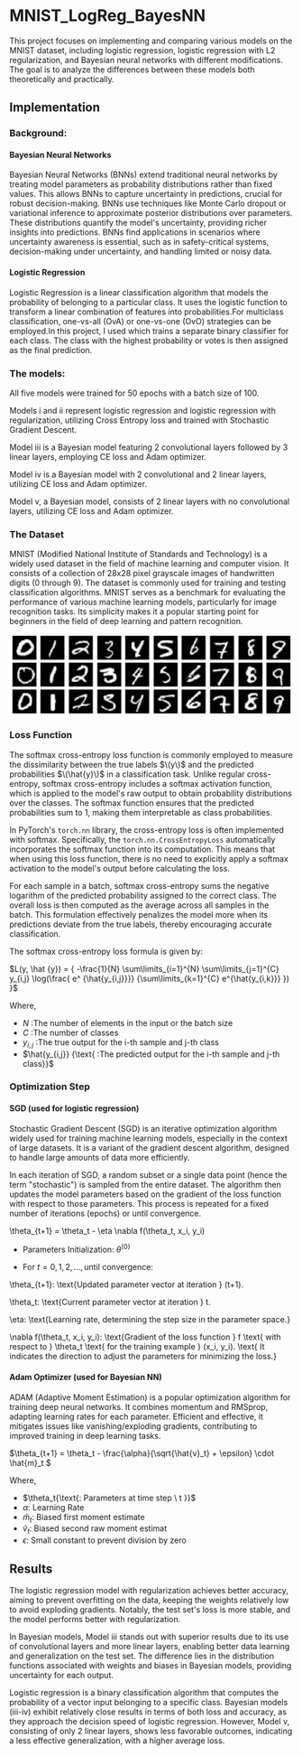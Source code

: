 
# MNIST_LogReg_BayesNN

This project focuses on implementing and comparing various models on the MNIST dataset, including logistic regression, logistic regression with L2 regularization, and Bayesian neural networks with different modifications. The goal is to analyze the differences between these models both theoretically and practically.

## Implementation

### Background: 

#### Bayesian Neural Networks

Bayesian Neural Networks (BNNs) extend traditional neural networks by treating model parameters as probability distributions rather than fixed values. This allows BNNs to capture uncertainty in predictions, crucial for robust decision-making. BNNs use techniques like Monte Carlo dropout or variational inference to approximate posterior distributions over parameters. These distributions quantify the model's uncertainty, providing richer insights into predictions. BNNs find applications in scenarios where uncertainty awareness is essential, such as in safety-critical systems, decision-making under uncertainty, and handling limited or noisy data.

#### Logistic Regression
Logistic Regression is a linear classification algorithm that models the probability of belonging to a particular class. It uses the logistic function to transform a linear combination of features into probabilities.For multiclass classification, one-vs-all (OvA) or one-vs-one (OvO) strategies can be employed.In this project, I used which trains a separate binary classifier for each class. The class with the highest probability or votes is then assigned as the final prediction.

### The models:

All five models were trained for 50 epochs with a batch size of 100.

Models i and ii represent logistic regression and logistic regression with regularization, utilizing Cross Entropy loss and trained with Stochastic Gradient Descent.

Model iii is a Bayesian model featuring 2 convolutional layers followed by 3 linear layers, employing CE loss and Adam optimizer.

Model iv is a Bayesian model with 2 convolutional and 2 linear layers, utilizing CE loss and Adam optimizer.

Model v, a Bayesian model, consists of 2 linear layers with no convolutional layers, utilizing CE loss and Adam optimizer.


### The Dataset
MNIST (Modified National Institute of Standards and Technology) is a widely used dataset in the field of machine learning and computer vision. It consists of a collection of 28x28 pixel grayscale images of handwritten digits (0 through 9). The dataset is commonly used for training and testing classification algorithms. MNIST serves as a benchmark for evaluating the performance of various machine learning models, particularly for image recognition tasks. Its simplicity makes it a popular starting point for beginners in the field of deep learning and pattern recognition.

![](images/mnist_data.png)


### Loss Function

The softmax cross-entropy loss function is commonly employed to measure the dissimilarity between the true labels $\(y\)$ and the predicted probabilities $\(\hat{y}\)$ in a classification task. Unlike regular cross-entropy, softmax cross-entropy includes a softmax activation function, which is applied to the model's raw output to obtain probability distributions over the classes. The softmax function ensures that the predicted probabilities sum to 1, making them interpretable as class probabilities.

In PyTorch's `torch.nn` library, the cross-entropy loss is often implemented with softmax. Specifically, the `torch.nn.CrossEntropyLoss` automatically incorporates the softmax function into its computation. This means that when using this loss function, there is no need to explicitly apply a softmax activation to the model's output before calculating the loss.

For each sample in a batch, softmax cross-entropy sums the negative logarithm of the predicted probability assigned to the correct class. The overall loss is then computed as the average across all samples in the batch. This formulation effectively penalizes the model more when its predictions deviate from the true labels, thereby encouraging accurate classification.

The softmax cross-entropy loss formula is given by:

$L(y, \hat {y}) = { -\frac{1}{N} \sum\limits_{i=1}^{N} \sum\limits_{j=1}^{C} y_{i,j} \log(\frac{ e^ {\hat{y_{i,j}}}} {\sum\limits_{k=1}^{C} e^{\hat{y_{i,k}}} }) }$

Where,

- $N {\text{ :The number of elements in the input or the batch size}}$
- $C {\text{ :The number of classes}}$
- $y_{i,j} {\text{ :The true output for the i-th sample and j-th class}}$
- $\hat{y_{i,j}} {\text{ :The predicted output for the i-th sample and j-th class}}$

### Optimization Step

#### SGD (used for logistic regression)
Stochastic Gradient Descent (SGD) is an iterative optimization algorithm widely used for training machine learning models, especially in the context of large datasets. It is a variant of the gradient descent algorithm, designed to handle large amounts of data more efficiently.

In each iteration of SGD, a random subset or a single data point (hence the term "stochastic") is sampled from the entire dataset. The algorithm then updates the model parameters based on the gradient of the loss function with respect to those parameters. This process is repeated for a fixed number of iterations (epochs) or until convergence.

\theta_{t+1} = \theta_t - \eta \nabla f(\theta_t, x_i, y_i)

- $\text{Parameters Initialization: } {\theta^{(0)}}$

- $\text{For } { t = 0, 1, 2, \ldots, \text{until convergence:} }$

\theta_{t+1}: \text{Updated parameter vector at iteration } (t+1).

\theta_t: \text{Current parameter vector at iteration } t.

\eta: \text{Learning rate, determining the step size in the parameter space.}

\nabla f(\theta_t, x_i, y_i): \text{Gradient of the loss function } f \text{ with respect to } \theta_t \text{ for the training example } (x_i, y_i). \text{ It indicates the direction to adjust the parameters for minimizing the loss.}

#### Adam Optimizer (used for Bayesian NN)

ADAM (Adaptive Moment Estimation) is a popular optimization algorithm for training deep neural networks. It combines momentum and RMSprop, adapting learning rates for each parameter. Efficient and effective, it mitigates issues like vanishing/exploding gradients, contributing to improved training in deep learning tasks.

$\theta_{t+1} = \theta_t - \frac{\alpha}{\sqrt{\hat{v}_t} + \epsilon} \cdot \hat{m}_t $

Where,

- $\theta_t{\text{: Parameters at time step \ t \}}$
- $\alpha{\text{: Learning Rate}}$
- $\hat{m}_t{\text{: Biased first moment estimate}}$
- $\hat{v}_t{\text{: Biased second raw moment estimat}}$
- $\epsilon{\text{: Small constant to prevent division by zero}}$




## Results
The logistic regression model with regularization achieves better accuracy, aiming to prevent overfitting on the data, keeping the weights relatively low to avoid exploding gradients. Notably, the test set's loss is more stable, and the model performs better with regularization.

In Bayesian models, Model iii stands out with superior results due to its use of convolutional layers and more linear layers, enabling better data learning and generalization on the test set. The difference lies in the distribution functions associated with weights and biases in Bayesian models, providing uncertainty for each output.

Logistic regression is a binary classification algorithm that computes the probability of a vector input belonging to a specific class. Bayesian models (iii-iv) exhibit relatively close results in terms of both loss and accuracy, as they approach the decision speed of logistic regression. However, Model v, consisting of only 2 linear layers, shows less favorable outcomes, indicating a less effective generalization, with a higher average loss.

